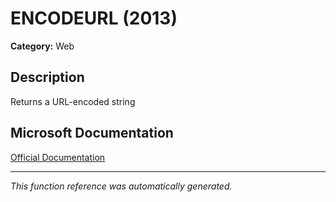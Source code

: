 # ENCODEURL (2013)

**Category:** Web

## Description
Returns a URL-encoded string

## Microsoft Documentation
[Official Documentation](https://support.microsoft.com//en-us/office/encodeurl-function-07c7fb90-7c60-4bff-8687-fac50fe33d0e)

---
*This function reference was automatically generated.*
